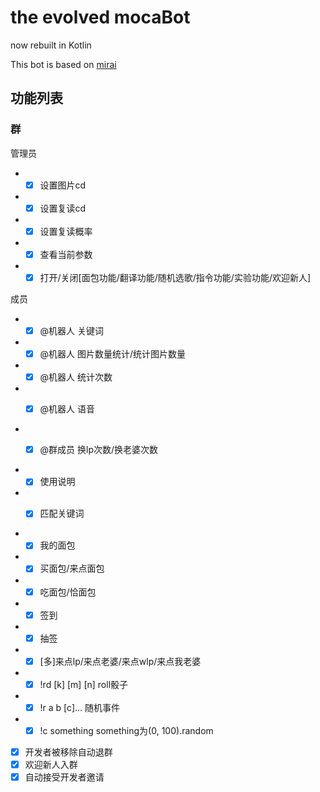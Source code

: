 # the evolved mocaBot

now rebuilt in Kotlin

This bot is based on [mirai](https://github.com/mamoe/mirai)

## 功能列表

### 群

管理员
* * [x] 设置图片cd
* * [x] 设置复读cd
* * [x] 设置复读概率
* * [x] 查看当前参数
* * [x] 打开/关闭[面包功能/翻译功能/随机选歌/指令功能/实验功能/欢迎新人]

成员
* * [x] @机器人 关键词
* * [x] @机器人 图片数量统计/统计图片数量
* * [x] @机器人 统计次数
* * [x] @机器人 语音


* * [x] @群成员 换lp次数/换老婆次数


* * [x] 使用说明
* * [x] 匹配关键词


* * [x] 我的面包
* * [x] 买面包/来点面包
* * [x] 吃面包/恰面包
* * [x] 签到
* * [x] 抽签
* * [x] [多]来点lp/来点老婆/来点wlp/来点我老婆
* * [x] !rd [k] [m] [n] roll骰子
* * [x] !r a b [c]... 随机事件
* * [x] !c something something为(0, 100).random

* [x] 开发者被移除自动退群
* [x] 欢迎新人入群
* [x] 自动接受开发者邀请

